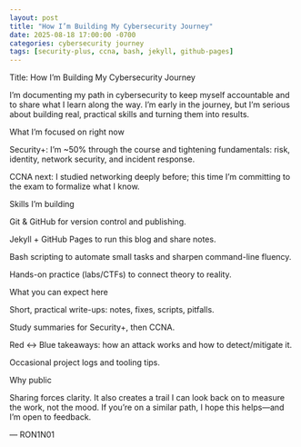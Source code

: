 ```yaml
---
layout: post
title: "How I’m Building My Cybersecurity Journey"
date: 2025-08-18 17:00:00 -0700
categories: cybersecurity journey
tags: [security-plus, ccna, bash, jekyll, github-pages]
---
```

Title: How I’m Building My Cybersecurity Journey

I’m documenting my path in cybersecurity to keep myself accountable and to share what I learn along the way. I’m early in the journey, but I’m serious about building real, practical skills and turning them into results.

What I’m focused on right now

Security+: I’m ~50% through the course and tightening fundamentals: risk, identity, network security, and incident response.

CCNA next: I studied networking deeply before; this time I’m committing to the exam to formalize what I know.

Skills I’m building

Git & GitHub for version control and publishing.

Jekyll + GitHub Pages to run this blog and share notes.

Bash scripting to automate small tasks and sharpen command-line fluency.

Hands-on practice (labs/CTFs) to connect theory to reality.

What you can expect here

Short, practical write-ups: notes, fixes, scripts, pitfalls.

Study summaries for Security+, then CCNA.

Red ↔ Blue takeaways: how an attack works and how to detect/mitigate it.

Occasional project logs and tooling tips.

Why public

Sharing forces clarity. It also creates a trail I can look back on to measure the work, not the mood. If you’re on a similar path, I hope this helps—and I’m open to feedback.

— RON1N01
